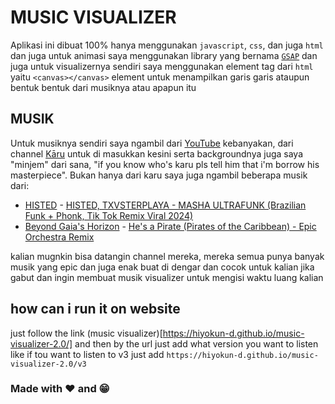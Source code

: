 # MUSIC VISUALIZER

Aplikasi ini dibuat 100% hanya menggunakan `javascript`, `css`, dan juga `html` dan juga untuk animasi saya menggunakan library yang bernama [`GSAP`](https://gsap.com) dan juga untuk visualizernya sendiri saya menggunakan element tag dari `html` yaitu `<canvas></canvas>` element untuk menampilkan garis garis ataupun bentuk bentuk dari musiknya atau apapun itu

## MUSIK
Untuk musiknya sendiri saya ngambil dari [YouTube](https://youtube.com) kebanyakan, dari channel [Kāru](https://www.youtube.com/@KaruOfficial) untuk di masukkan kesini serta backgroundnya juga saya "minjem" dari sana, "if you know who's karu pls tell him that i'm borrow his masterpiece".
Bukan hanya dari karu saya juga ngambil beberapa musik dari:
 - [HISTED](https://www.youtube.com/@histed) - [HISTED, TXVSTERPLAYA - MASHA ULTRAFUNK (Brazilian Funk + Phonk, Tik Tok Remix Viral 2024)](https://www.youtube.com/watch?v=anLOn1B-6Ns&list=WL&index=5)
 - [Beyond Gaia's Horizon](https://www.youtube.com/channel/UCoscPBPxwlFTCRY0JO2Cy9A) - [He's a Pirate (Pirates of the Caribbean) - Epic Orchestra Remix](https://www.youtube.com/watch?v=YZk-nMQ1DkU&list=WL&index=1)

kalian mugnkin bisa datangin channel mereka, mereka semua punya banyak musik yang epic dan juga enak buat di dengar dan cocok untuk kalian jika gabut dan ingin membuat musik visualizer untuk mengisi waktu luang kalian

## how can i run it on website
just follow the link (music visualizer)[https://hiyokun-d.github.io/music-visualizer-2.0/] and then by the url just add what version you want to listen
like if tou want to listen to v3 just add `https://hiyokun-d.github.io/music-visualizer-2.0/v3`
### Made with ❤️ and 😁
